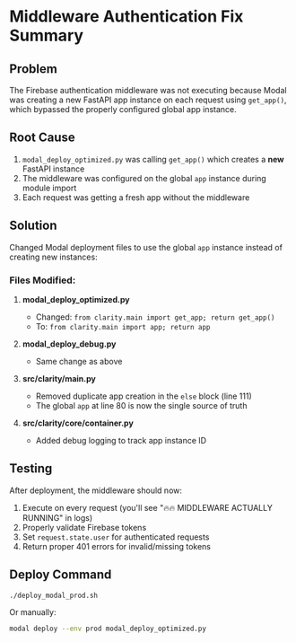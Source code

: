 # Middleware Authentication Fix Summary

## Problem
The Firebase authentication middleware was not executing because Modal was creating a new FastAPI app instance on each request using `get_app()`, which bypassed the properly configured global app instance.

## Root Cause
1. `modal_deploy_optimized.py` was calling `get_app()` which creates a **new** FastAPI instance
2. The middleware was configured on the global `app` instance during module import
3. Each request was getting a fresh app without the middleware

## Solution
Changed Modal deployment files to use the global `app` instance instead of creating new instances:

### Files Modified:

1. **modal_deploy_optimized.py**
   - Changed: `from clarity.main import get_app; return get_app()`
   - To: `from clarity.main import app; return app`

2. **modal_deploy_debug.py**
   - Same change as above

3. **src/clarity/main.py**
   - Removed duplicate app creation in the `else` block (line 111)
   - The global `app` at line 80 is now the single source of truth

4. **src/clarity/core/container.py**
   - Added debug logging to track app instance ID

## Testing
After deployment, the middleware should now:
1. Execute on every request (you'll see "🔥🔥 MIDDLEWARE ACTUALLY RUNNING" in logs)
2. Properly validate Firebase tokens
3. Set `request.state.user` for authenticated requests
4. Return proper 401 errors for invalid/missing tokens

## Deploy Command
```bash
./deploy_modal_prod.sh
```

Or manually:
```bash
modal deploy --env prod modal_deploy_optimized.py
```